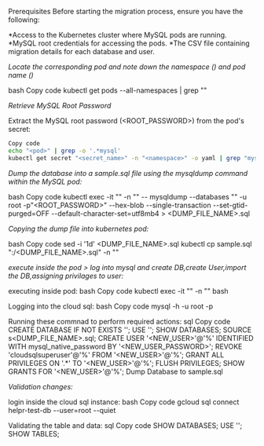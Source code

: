 Prerequisites
Before starting the migration process, ensure you have the following:

*Access to the Kubernetes cluster where MySQL pods are running.
*MySQL root credentials for accessing the pods.
*The CSV file containing migration details for each database and user.


*Locate the corresponding pod and note down the namespace (<namespace>) and pod name (<pod>)*

bash
Copy code
kubectl get pods --all-namespaces | grep "<name>"

*Retrieve MySQL Root Password*

Extract the MySQL root password (<ROOT_PASSWORD>) from the pod's secret:
```sh
Copy code
echo "<pod>" | grep -o '.*mysql'
kubectl get secret "<secret_name>" -n "<namespace>" -o yaml | grep "mysql-root-password:" | awk -F ': ' '{print $2}' | base64 -d
```

*Dump the database into a sample.sql file using the mysqldump command within the MySQL pod:*

bash
Copy code
kubectl exec -it "<pod>" -n "<namespace>" -- mysqldump --databases "<DATABASE>" -u root -p"<ROOT_PASSWORD>" --hex-blob --single-transaction --set-gtid-purged=OFF --default-character-set=utf8mb4 > <DUMP_FILE_NAME>.sql

*Copying the dump file into kubernetes pod:*

bash
Copy code
sed -i '1d' <DUMP_FILE_NAME>.sql
kubectl cp sample.sql "<pod>:/<DUMP_FILE_NAME>.sql" -n "<namespace>"


*execute inside the pod > log into mysql  and create DB,create User,import the DB,assigning privilages to user:*

executing inside pod:
bash
Copy code
kubectl exec -it "<pod>" -n "<namespace>" bash

Logging into the cloud sql:
bash
Copy code
mysql -h <SQL-IP> -u root -p

Running these commnad to perform required actions:
sql
Copy code
CREATE DATABASE IF NOT EXISTS '<DATABASE>';
USE '<DATABASE>';
SHOW DATABASES;
SOURCE s<DUMP_FILE_NAME>.sql;
CREATE USER '<NEW_USER>'@'%' IDENTIFIED WITH mysql_native_password BY '<NEW_USER_PASSWORD>';
REVOKE 'cloudsqlsuperuser'@'%' FROM '<NEW_USER>'@'%';
GRANT ALL PRIVILEGES ON '<DATABASE>.*' TO '<NEW_USER>'@'%';
FLUSH PRIVILEGES;
SHOW GRANTS FOR '<NEW_USER>'@'%';
Dump Database to sample.sql



*Validation changes:*

login inside the cloud sql instance:
bash
Copy code
gcloud sql connect helpr-test-db --user=root --quiet

Validating the table and data:
sql
Copy code
SHOW DATABASES;
USE '<DATABASE>';
SHOW TABLES;
